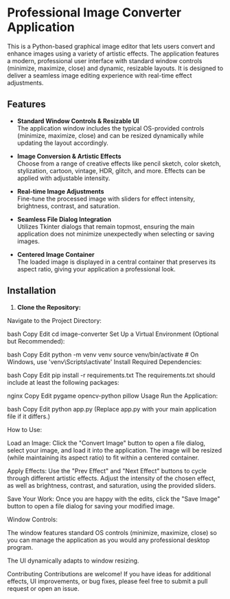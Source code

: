 # Professional Image Converter Application

This is a Python-based graphical image editor that lets users convert and enhance images using a variety of artistic effects. The application features a modern, professional user interface with standard window controls (minimize, maximize, close) and dynamic, resizable layouts. It is designed to deliver a seamless image editing experience with real-time effect adjustments.

## Features

- **Standard Window Controls & Resizable UI**  
  The application window includes the typical OS-provided controls (minimize, maximize, close) and can be resized dynamically while updating the layout accordingly.

- **Image Conversion & Artistic Effects**  
  Choose from a range of creative effects like pencil sketch, color sketch, stylization, cartoon, vintage, HDR, glitch, and more. Effects can be applied with adjustable intensity.

- **Real-time Image Adjustments**  
  Fine-tune the processed image with sliders for effect intensity, brightness, contrast, and saturation.

- **Seamless File Dialog Integration**  
  Utilizes Tkinter dialogs that remain topmost, ensuring the main application does not minimize unexpectedly when selecting or saving images.

- **Centered Image Container**  
  The loaded image is displayed in a central container that preserves its aspect ratio, giving your application a professional look.

## Installation

1. **Clone the Repository:**


Navigate to the Project Directory:

bash
Copy
Edit
cd image-converter
Set Up a Virtual Environment (Optional but Recommended):

bash
Copy
Edit
python -m venv venv
source venv/bin/activate  # On Windows, use 'venv\Scripts\activate'
Install Required Dependencies:

bash
Copy
Edit
pip install -r requirements.txt
The requirements.txt should include at least the following packages:

nginx
Copy
Edit
pygame
opencv-python
pillow
Usage
Run the Application:

bash
Copy
Edit
python app.py
(Replace app.py with your main application file if it differs.)

How to Use:

Load an Image: Click the "Convert Image" button to open a file dialog, select your image, and load it into the application. The image will be resized (while maintaining its aspect ratio) to fit within a centered container.

Apply Effects: Use the "Prev Effect" and "Next Effect" buttons to cycle through different artistic effects. Adjust the intensity of the chosen effect, as well as brightness, contrast, and saturation, using the provided sliders.

Save Your Work: Once you are happy with the edits, click the "Save Image" button to open a file dialog for saving your modified image.

Window Controls:

The window features standard OS controls (minimize, maximize, close) so you can manage the application as you would any professional desktop program.

The UI dynamically adapts to window resizing.

Contributing
Contributions are welcome! If you have ideas for additional effects, UI improvements, or bug fixes, please feel free to submit a pull request or open an issue.